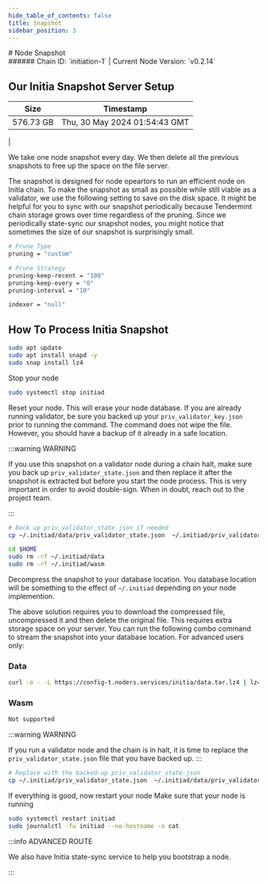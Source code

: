 ```yaml
---
hide_table_of_contents: false
title: Snapshot
sidebar_position: 3
---
```


<div class="h1-with-icon icon-initia">
# Node Snapshot
</div>
###### Chain ID: `initiation-1` | Current Node Version: `v0.2.14`

## Our Initia Snapshot Server Setup

| Size   | Timestamp    |
|--------|--------------|
| 576.73 GB | Thu, 30 May 2024 01:54:43 GMT  |


We take one node snapshot every day. We then delete all the previous snapshots to free up the space on the file server.

The snapshot is designed for node opeartors to run an efficient node on Initia chain. To make the snapshot as small as possible while still viable as a validator, we use the following setting to save on the disk space. It might be helpful for you to sync with our snapshot periodically because Tendermint chain storage grows over time regardless of the pruning. Since we periodically state-sync our snapshot nodes, you might notice that sometimes the size of our snapshot is surprisingly small.

```bash title="app.toml"
# Prune Type
pruning = "custom"

# Prune Strategy
pruning-keep-recent = "100"
pruning-keep-every = "0"
pruning-interval = "10"
```

```bash title="config.toml"
indexer = "null"
```

## How To Process Initia Snapshot
```bash
sudo apt update
sudo apt install snapd -y
sudo snap install lz4
```

Stop your node
```bash
sudo systemctl stop initiad
```
Reset your node. This will erase your node database. If you are already running validator, be sure you backed up your `priv_validator_key.json` prior to running the command. The command does not wipe the file. However, you should have a backup of it already in a safe location.

:::warning WARNING

If you use this snapshot on a validator node during a chain halt, make sure you back up `priv_validator_state.json` and then replace it after the snapshot is extracted but before you start the node process. This is very important in order to avoid double-sign. When in doubt, reach out to the project team.

:::

```bash
# Back up priv_validator_state.json if needed
cp ~/.initiad/data/priv_validator_state.json  ~/.initiad/priv_validator_state.json

cd $HOME
sudo rm -rf ~/.initiad/data
sudo rm -rf ~/.initiad/wasm
```

Decompress the snapshot to your database location. You database location will be something to the effect of `~/.initiad` depending on your node implemention.

The above solution requires you to download the compressed file, uncompressed it and then delete the original file. This requires extra storage space on your server. You can run the following combo command to stream the snapshot into your database location. For advanced users only:
### Data
```bash
curl -o - -L https://config-t.noders.services/initia/data.tar.lz4 | lz4 -d | tar -x -C ~/.initiad
```
### Wasm
```bash
Not supported
```

:::warning WARNING

If you run a validator node and the chain is in halt, it is time to replace the `priv_validator_state.json` file that you have backed up.
:::

```bash
# Replace with the backed-up priv_validator_state.json
cp ~/.initiad/priv_validator_state.json  ~/.initiad/data/priv_validator_state.json
```

If everything is good, now restart your node
Make sure that your node is running

```bash
sudo systemctl restart initiad
sudo journalctl -fu initiad --no-hostname -o cat
```

:::info ADVANCED ROUTE

We also have Initia state-sync service to help you bootstrap a node.

:::

